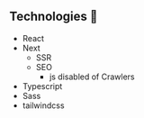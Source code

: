 ## Technologies :rocket:

- React
- Next
  - SSR
  - SEO
    - js disabled of Crawlers
- Typescript
- Sass
- tailwindcss
